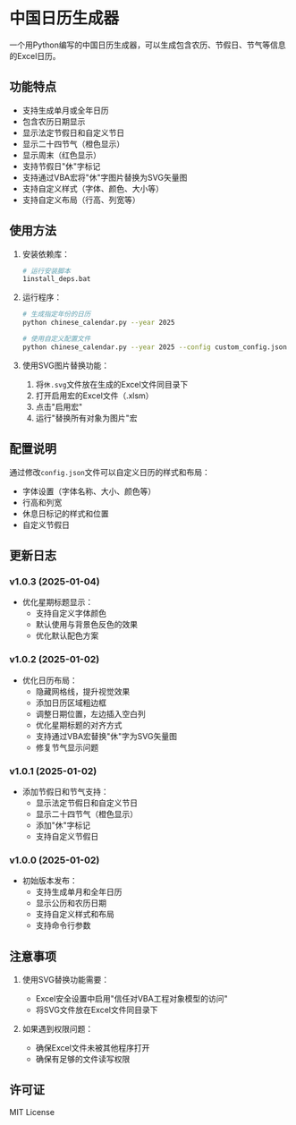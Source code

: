 # 中国日历生成器

一个用Python编写的中国日历生成器，可以生成包含农历、节假日、节气等信息的Excel日历。

## 功能特点

- 支持生成单月或全年日历
- 包含农历日期显示
- 显示法定节假日和自定义节日
- 显示二十四节气（橙色显示）
- 显示周末（红色显示）
- 支持节假日"休"字标记
- 支持通过VBA宏将"休"字图片替换为SVG矢量图
- 支持自定义样式（字体、颜色、大小等）
- 支持自定义布局（行高、列宽等）

## 使用方法

1. 安装依赖库：
   ```bash
   # 运行安装脚本
   1install_deps.bat
   ```

2. 运行程序：
   ```bash
   # 生成指定年份的日历
   python chinese_calendar.py --year 2025
   
   # 使用自定义配置文件
   python chinese_calendar.py --year 2025 --config custom_config.json
   ```

3. 使用SVG图片替换功能：
   1. 将`休.svg`文件放在生成的Excel文件同目录下
   2. 打开启用宏的Excel文件（.xlsm）
   3. 点击"启用宏"
   4. 运行"替换所有对象为图片"宏

## 配置说明

通过修改`config.json`文件可以自定义日历的样式和布局：

- 字体设置（字体名称、大小、颜色等）
- 行高和列宽
- 休息日标记的样式和位置
- 自定义节假日

## 更新日志

### v1.0.3 (2025-01-04)
- 优化星期标题显示：
  - 支持自定义字体颜色
  - 默认使用与背景色反色的效果
  - 优化默认配色方案

### v1.0.2 (2025-01-02)
- 优化日历布局：
  - 隐藏网格线，提升视觉效果
  - 添加日历区域粗边框
  - 调整日期位置，左边插入空白列
  - 优化星期标题的对齐方式
  - 支持通过VBA宏替换"休"字为SVG矢量图
  - 修复节气显示问题

### v1.0.1 (2025-01-02)
- 添加节假日和节气支持：
  - 显示法定节假日和自定义节日
  - 显示二十四节气（橙色显示）
  - 添加"休"字标记
  - 支持自定义节假日

### v1.0.0 (2025-01-02)
- 初始版本发布：
  - 支持生成单月和全年日历
  - 显示公历和农历日期
  - 支持自定义样式和布局
  - 支持命令行参数

## 注意事项

1. 使用SVG替换功能需要：
   - Excel安全设置中启用"信任对VBA工程对象模型的访问"
   - 将SVG文件放在Excel文件同目录下

2. 如果遇到权限问题：
   - 确保Excel文件未被其他程序打开
   - 确保有足够的文件读写权限

## 许可证

MIT License

